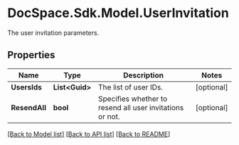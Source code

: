 # DocSpace.Sdk.Model.UserInvitation
The user invitation parameters.

## Properties

Name | Type | Description | Notes
------------ | ------------- | ------------- | -------------
**UsersIds** | **List&lt;Guid&gt;** | The list of user IDs. | [optional] 
**ResendAll** | **bool** | Specifies whether to resend all user invitations or not. | [optional] 

[[Back to Model list]](../README.md#documentation-for-models) [[Back to API list]](../README.md#documentation-for-api-endpoints) [[Back to README]](../README.md)

